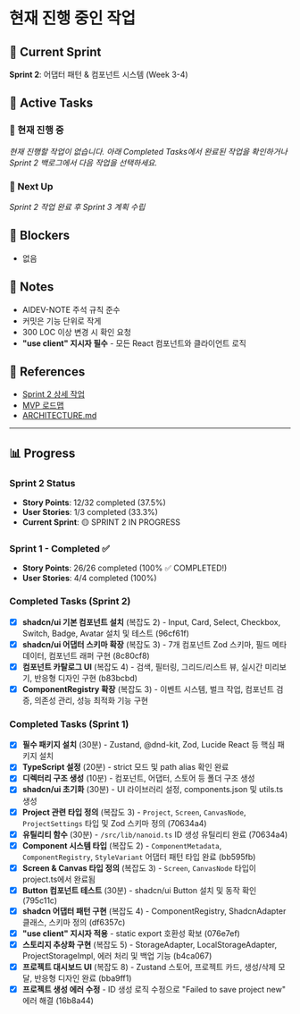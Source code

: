# 현재 진행 중인 작업

## 🎯 Current Sprint
**Sprint 2**: 어댑터 패턴 & 컴포넌트 시스템 (Week 3-4)

## 🏃 Active Tasks

### 🎯 현재 진행 중
_현재 진행할 작업이 없습니다. 아래 Completed Tasks에서 완료된 작업을 확인하거나 Sprint 2 백로그에서 다음 작업을 선택하세요._

### 🔨 Next Up
_Sprint 2 작업 완료 후 Sprint 3 계획 수립_

## 🚧 Blockers
- 없음

## 📝 Notes
- AIDEV-NOTE 주석 규칙 준수
- 커밋은 기능 단위로 작게
- 300 LOC 이상 변경 시 확인 요청
- **"use client" 지시자 필수** - 모든 React 컴포넌트와 클라이언트 로직

## 🔗 References
- [Sprint 2 상세 작업](../sprint-2/README.md)
- [MVP 로드맵](../MVP_ROADMAP.md)
- [ARCHITECTURE.md](../../ARCHITECTURE.md#5-빌더-데이터-구조)

---

## 📊 Progress

### Sprint 2 Status
- **Story Points**: 12/32 completed (37.5%)
- **User Stories**: 1/3 completed (33.3%)
- **Current Sprint**: 🟡 SPRINT 2 IN PROGRESS

### Sprint 1 - Completed ✅
- **Story Points**: 26/26 completed (100% ✅ COMPLETED!)
- **User Stories**: 4/4 completed (100%)

### Completed Tasks (Sprint 2)
- [x] **shadcn/ui 기본 컴포넌트 설치** (복잡도 2) - Input, Card, Select, Checkbox, Switch, Badge, Avatar 설치 및 테스트 (96cf61f)
- [x] **shadcn/ui 어댑터 스키마 확장** (복잡도 3) - 7개 컴포넌트 Zod 스키마, 필드 메타데이터, 컴포넌트 래퍼 구현 (8c80cf8)
- [x] **컴포넌트 카탈로그 UI** (복잡도 4) - 검색, 필터링, 그리드/리스트 뷰, 실시간 미리보기, 반응형 디자인 구현 (b83bcbd)
- [x] **ComponentRegistry 확장** (복잡도 3) - 이벤트 시스템, 벌크 작업, 컴포넌트 검증, 의존성 관리, 성능 최적화 기능 구현

### Completed Tasks (Sprint 1)
- [x] **필수 패키지 설치** (30분) - Zustand, @dnd-kit, Zod, Lucide React 등 핵심 패키지 설치
- [x] **TypeScript 설정** (20분) - strict 모드 및 path alias 확인 완료
- [x] **디렉터리 구조 생성** (10분) - 컴포넌트, 어댑터, 스토어 등 폴더 구조 생성
- [x] **shadcn/ui 초기화** (30분) - UI 라이브러리 설정, components.json 및 utils.ts 생성
- [x] **Project 관련 타입 정의** (복잡도 3) - `Project`, `Screen`, `CanvasNode`, `ProjectSettings` 타입 및 Zod 스키마 정의 (70634a4)
- [x] **유틸리티 함수** (30분) - `/src/lib/nanoid.ts` ID 생성 유틸리티 완료 (70634a4)
- [x] **Component 시스템 타입** (복잡도 2) - `ComponentMetadata`, `ComponentRegistry`, `StyleVariant` 어댑터 패턴 타입 완료 (bb595fb)
- [x] **Screen & Canvas 타입 정의** (복잡도 3) - `Screen`, `CanvasNode` 타입이 project.ts에서 완료됨
- [x] **Button 컴포넌트 테스트** (30분) - shadcn/ui Button 설치 및 동작 확인 (795c11c)
- [x] **shadcn 어댑터 패턴 구현** (복잡도 4) - ComponentRegistry, ShadcnAdapter 클래스, 스키마 정의 (df6357c)
- [x] **"use client" 지시자 적용** - static export 호환성 확보 (076e7ef)
- [x] **스토리지 추상화 구현** (복잡도 5) - StorageAdapter, LocalStorageAdapter, ProjectStorageImpl, 에러 처리 및 백업 기능 (b4ca067)
- [x] **프로젝트 대시보드 UI** (복잡도 8) - Zustand 스토어, 프로젝트 카드, 생성/삭제 모달, 반응형 디자인 완료 (bba9ff1)
- [x] **프로젝트 생성 에러 수정** - ID 생성 로직 수정으로 "Failed to save project new" 에러 해결 (16b8a44) 